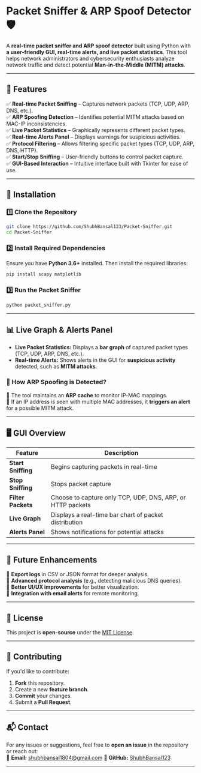 
# **Packet Sniffer & ARP Spoof Detector** 🛡️  

A **real-time packet sniffer and ARP spoof detector** built using Python with **a user-friendly GUI, real-time alerts, and live packet statistics**. This tool helps network administrators and cybersecurity enthusiasts analyze network traffic and detect potential **Man-in-the-Middle (MITM) attacks**.  

---

## **🔹 Features**  

✅ **Real-time Packet Sniffing** – Captures network packets (TCP, UDP, ARP, DNS, etc.).  
✅ **ARP Spoofing Detection** – Identifies potential MITM attacks based on MAC-IP inconsistencies.  
✅ **Live Packet Statistics** – Graphically represents different packet types.  
✅ **Real-time Alerts Panel** – Displays warnings for suspicious activities.  
✅ **Protocol Filtering** – Allows filtering specific packet types (TCP, UDP, ARP, DNS, HTTP).  
✅ **Start/Stop Sniffing** – User-friendly buttons to control packet capture.  
✅ **GUI-Based Interaction** – Intuitive interface built with Tkinter for ease of use.  

---

## **📌 Installation**  

### **1️⃣ Clone the Repository**  
```sh
git clone https://github.com/ShubhBansal123/Packet-Sniffer.git
cd Packet-Sniffer
```

### **2️⃣ Install Required Dependencies**  
Ensure you have **Python 3.6+** installed. Then install the required libraries:  
```sh
pip install scapy matplotlib
```

### **3️⃣ Run the Packet Sniffer**  
```sh
python packet_sniffer.py
```

---

## **📊 Live Graph & Alerts Panel**  

- **Live Packet Statistics:** Displays a **bar graph** of captured packet types (TCP, UDP, ARP, DNS, etc.).  
- **Real-time Alerts:** Shows alerts in the GUI for **suspicious activity** detected, such as **MITM attacks**.  

### **🚨 How ARP Spoofing is Detected?**  
🔹 The tool maintains an **ARP cache** to monitor IP-MAC mappings.  
🔹 If an IP address is seen with multiple MAC addresses, it **triggers an alert** for a possible MITM attack.  

---

## **🖥️ GUI Overview**  

| Feature | Description |
|---------|------------|
| **Start Sniffing** | Begins capturing packets in real-time |
| **Stop Sniffing** | Stops packet capture |
| **Filter Packets** | Choose to capture only TCP, UDP, DNS, ARP, or HTTP packets |
| **Live Graph** | Displays a real-time bar chart of packet distribution |
| **Alerts Panel** | Shows notifications for potential attacks |

---

## **📌 Future Enhancements**  

🔹 **Export logs** in CSV or JSON format for deeper analysis.  
🔹 **Advanced protocol analysis** (e.g., detecting malicious DNS queries).  
🔹 **Better UI/UX improvements** for better visualization.  
🔹 **Integration with email alerts** for remote monitoring.  

---

## **📜 License**  

This project is **open-source** under the [MIT License](LICENSE).  

---

## **📩 Contributing**  

If you'd like to contribute:  

1. **Fork** this repository.  
2. Create a new **feature branch**.  
3. **Commit** your changes.  
4. Submit a **Pull Request**.  

---

## **📬 Contact**  

For any issues or suggestions, feel free to **open an issue** in the repository or reach out:  
📧 **Email:** shubhbansal1804@gmail.com 
🔗 **GitHub:** [ShubhBansal123](https://github.com/ShubhBansal123)  

---
